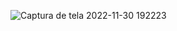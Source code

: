 ![Captura de tela 2022-11-30 192223](https://user-images.githubusercontent.com/102373019/204921199-3eb0de9e-1585-46fe-a000-01715dab1fbf.png)
